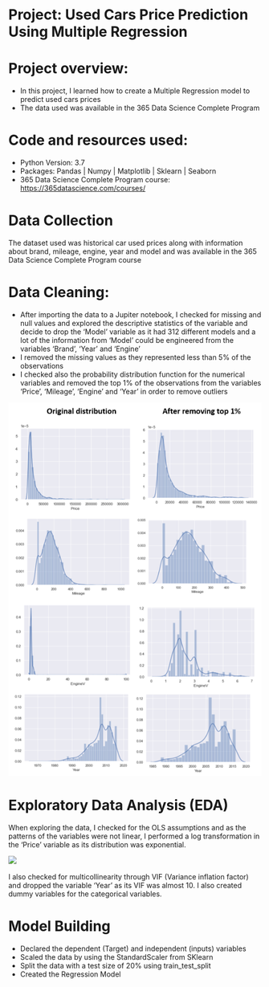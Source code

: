 # Project: Used Cars Price Prediction Using Multiple Regression

# Project overview:
* In this project, I learned how to create a Multiple Regression model to predict used cars prices
* The data used was available in the 365 Data Science Complete Program 

# Code and resources used:
* Python Version: 3.7
* Packages: Pandas | Numpy | Matplotlib | Sklearn | Seaborn
* 365 Data Science Complete Program course: https://365datascience.com/courses/

# Data Collection
The dataset used was historical car used prices along with information about brand, mileage, engine, year and model and was available in the 365 Data Science Complete Program course

# Data Cleaning:
* After importing the data to a Jupiter notebook, I checked for missing and null values and explored the descriptive statistics of the variable and decide to drop the ‘Model’ variable as it had 312 different models and a lot of the information from ‘Model’ could be engineered from the variables ‘Brand’, ‘Year’ and ‘Engine’
* I removed the missing values as they represented less than 5% of the observations
* I checked also the probability distribution function for the numerical variables and removed the top 1% of the observations from the variables ‘Price’, ‘Mileage’, ‘Engine’ and ‘Year’ in order to remove outliers

![](https://github.com/LeonardoGiroldo/Leonardo_Portfolio/blob/main/Image1-project1.png)

# Exploratory Data Analysis (EDA)
When exploring the data, I checked for the OLS assumptions and as the patterns of the variables were not linear, I performed a log transformation in the ‘Price’ variable as its distribution was exponential.

![](https://github.com/LeonardoGiroldo/Price_Prediction/blob/main/Image2-project1.png)

I also checked for multicollinearity through VIF (Variance inflation factor) and dropped the variable ‘Year’ as its VIF was almost 10.
I also created dummy variables for the categorical variables.

# Model Building
* Declared the dependent (Target) and independent (inputs) variables
*	Scaled the data by using the StandardScaler from SKlearn
*	Split the data with a test size of 20% using train_test_split 
*	Created the Regression Model






